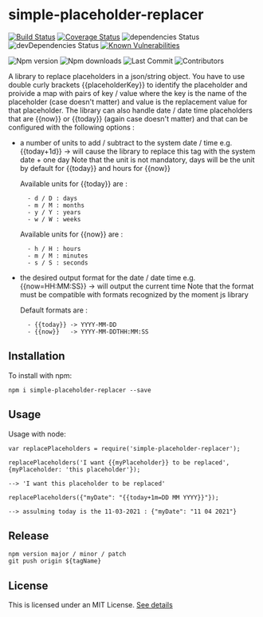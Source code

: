 # simple-placeholder-replacer
[![Build Status](https://travis-ci.com/BenoitWauthier/simple-placeholder-replacer.svg?branch=master)](https://travis-ci.com/github/BenoitWauthier/simple-placeholder-replacer)
[![Coverage Status](https://coveralls.io/repos/github/BenoitWauthier/simple-placeholder-replacer/badge.svg)](https://coveralls.io/github/BenoitWauthier/simple-placeholder-replacer)
![dependencies Status](https://img.shields.io/david/BenoitWauthier/simple-placeholder-replacer)
![devDependencies Status](https://img.shields.io/david/dev/BenoitWauthier/simple-placeholder-replacer?label=devDependencies)
[![Known Vulnerabilities](https://snyk.io/test/github/BenoitWauthier/simple-placeholder-replacer/badge.svg)](https://snyk.io/test/github/BenoitWauthier/simple-placeholder-replacer)

![Npm version](https://img.shields.io/npm/v/simple-placeholder-replacer?label=latest-version)
![Npm downloads](https://img.shields.io/npm/dm/simple-placeholder-replacer)
![Last Commit](https://img.shields.io/github/last-commit/BenoitWauthier/simple-placeholder-replacer)
![Contributors](https://img.shields.io/github/contributors/BenoitWauthier/simple-placeholder-replacer)

A library to replace placeholders in a json/string object. 
You have to use double curly brackets {{placeholderKey}} to identify the placeholder and proivide a map with pairs of key / value where the key is the name of the placeholder (case doesn't matter) and value is the replacement value for that placeholder.
The library can also handle date / date time placeholders that are {{now}} or {{today}} (again case doesn't matter) and that can be configured with the following options :

- a number of units to add / subtract to the system date / time 
    e.g. {{today+1d}}  -> will cause the library to replace this tag with the system date + one day
    Note that the unit is not mandatory, days will be the unit by default for {{today}} and hours for {{now}}
    
    Available units for {{today}} are :
    
        - d / D : days
        - m / M : months
        - y / Y : years
        - w / W : weeks
        
    Available units for {{now}} are :
    
        - h / H : hours
        - m / M : minutes
        - s / S : seconds
        
- the desired output format for the date / date time
    e.g. {{now=HH:MM:SS}} -> will output the current time
    Note that the format must be compatible with formats recognized by the moment js library
    
    Default formats are :
    
        - {{today}} -> YYYY-MM-DD
        - {{now}}   -> YYYY-MM-DDTHH:MM:SS

## Installation

To install with npm:

```
npm i simple-placeholder-replacer --save
```

## Usage

Usage with node:

```
var replacePlaceholders = require('simple-placeholder-replacer');

replacePlaceholders('I want {{myPlaceholder}} to be replaced', {myPlaceholder: 'this placeholder'});

--> 'I want this placeholder to be replaced'

replacePlaceholders({"myDate": "{{today+1m=DD MM YYYY}}"});

--> assulming today is the 11-03-2021 : {"myDate": "11 04 2021"}

```

## Release

```
npm version major / minor / patch
git push origin ${tagName}

```

## License

This is licensed under an MIT License. [See details](LICENSE)
